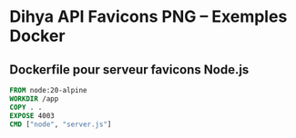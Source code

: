 # Dihya API Favicons PNG – Exemples Docker

## Dockerfile pour serveur favicons Node.js
```dockerfile
FROM node:20-alpine
WORKDIR /app
COPY . .
EXPOSE 4003
CMD ["node", "server.js"]
```
